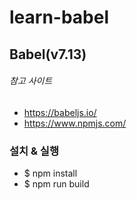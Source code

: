 # learn-babel
## Babel(v7.13)

###### 참고 사이트
- https://babeljs.io/
- https://www.npmjs.com/


### 설치 & 실행
- $ npm install
- $ npm run build